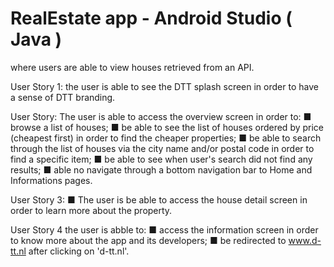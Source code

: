 # RealEstate app - Android Studio ( Java )
where users are able to view houses retrieved from an API. 

User Story 1: the user is able to see the DTT splash screen in order to have a sense of DTT branding.

User Story: The user is able to access the overview screen in order to:
■ browse a list of houses;
■ be able to see the list of houses ordered by price (cheapest first) in order to find the cheaper properties;
■ be able to search through the list of houses via the city name and/or postal code in order to find a specific item;
■ be able to see when user's search did not find any results;
■ able no navigate through a bottom navigation bar to Home and Informations pages.

User Story 3: ■ The user is be able to access the house detail screen in order to learn more about the property.

User Story 4 the user is abble to:
■ access the information screen in order to know more about the app and its developers;
■ be redirected to www.d-tt.nl after clicking on 'd-tt.nl'.
